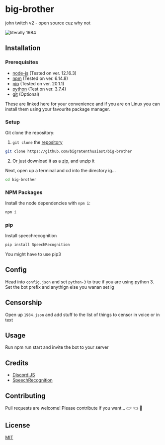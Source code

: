 # big-brother

john twitch v2 - open source cuz why not

![literally 1984](https://media.giphy.com/media/yvcLAZqb1gQco/giphy.gif)

## Installation

### Prerequisites 

- [node-js](https://nodejs.org/en/) (Tested on ver. 12.16.3)
- [npm](https://www.npmjs.com/get-npm) (Tested on ver. 6.14.8)
- [pip](https://pip.pypa.io/en/stable/installing/) (Tested on ver. 20.1.1)
- [python](https://www.python.org/downloads/) (Test on ver. 3.7.4)
- [git](https://git-scm.com/downloads) (Optional)

These are linked here for your convenience and if you are on Linux you can install them using your favourite package manager.

### Setup

Git clone the repository:
1.  `git clone` the [repository](https://github.com/bigratenthusiast/big-brother) 
```bash
git clone https://github.com/bigratenthusiast/big-brother
```

2. Or just download it as a [zip](https://codeload.github.com/bigratenthusiast/big-brother/zip/main), and unzip it

Next, open up a terminal and cd into the directory ig...

```bash
cd big-brother
```

### NPM Packages 
Install the node dependencies with `npm i`:
```bash
npm i
```

### pip
Install speechrecognition
```bash
pip install SpeechRecognition
```
You might have to use pip3

## Config
Head into `config.json` and set `python-3` to true if you are using python 3. Set the bot prefix and anythign else you wanan set ig

## Censorship
Open up `1984.json` and add stuff to the list of things to censor in voice or in text

## Usage 
Run npm run start and invite the bot to your server

## Credits
- [Discord.JS](https://github.com/discordjs)
- [SpeechRecognition](https://pypi.org/project/SpeechRecognition/)

## Contributing
Pull requests are welcome! Please contribute if you want... 👉 👈 🥺

## License
[MIT](https://choosealicense.com/licenses/mit/)


